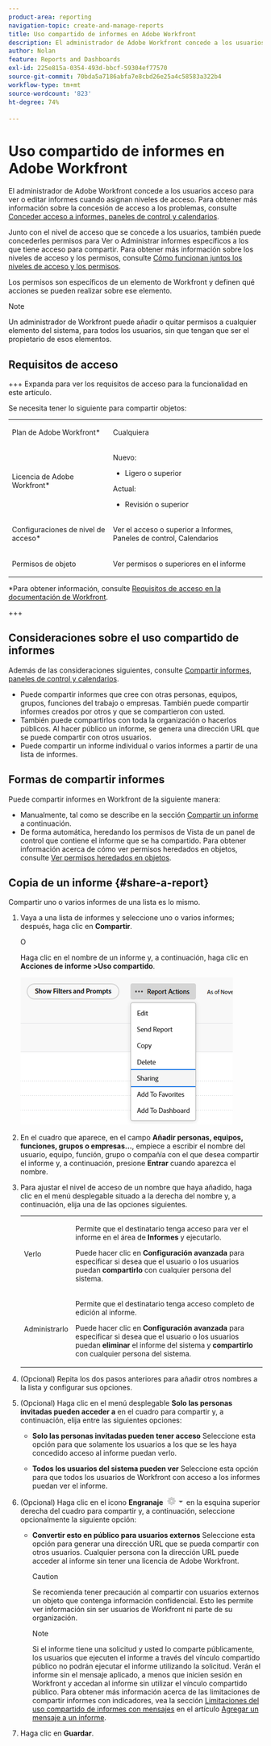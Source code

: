```yaml
---
product-area: reporting
navigation-topic: create-and-manage-reports
title: Uso compartido de informes en Adobe Workfront
description: El administrador de Adobe Workfront concede a los usuarios acceso para ver o editar informes cuando asignan niveles de acceso. Para obtener más información sobre la concesión de acceso a los problemas, consulte Conceder acceso a informes, paneles de control y calendarios.
author: Nolan
feature: Reports and Dashboards
exl-id: 225e815a-0354-493d-bbcf-59304ef77570
source-git-commit: 70bda5a7186abfa7e8cbd26e25a4c58583a322b4
workflow-type: tm+mt
source-wordcount: '823'
ht-degree: 74%

---
```


# Uso compartido de informes en Adobe Workfront

<!-- Audited: 11/2024 -->

El administrador de Adobe Workfront concede a los usuarios acceso para ver o editar informes cuando asignan niveles de acceso. Para obtener más información sobre la concesión de acceso a los problemas, consulte [Conceder acceso a informes, paneles de control y calendarios](../../../administration-and-setup/add-users/configure-and-grant-access/grant-access-reports-dashboards-calendars.md).

Junto con el nivel de acceso que se concede a los usuarios, también puede concederles permisos para Ver o Administrar informes específicos a los que tiene acceso para compartir. Para obtener más información sobre los niveles de acceso y los permisos, consulte [Cómo funcionan juntos los niveles de acceso y los permisos](../../../administration-and-setup/add-users/access-levels-and-object-permissions/how-access-levels-permissions-work-together.md).

Los permisos son específicos de un elemento de Workfront y definen qué acciones se pueden realizar sobre ese elemento.

>[!NOTE]
>
>Un administrador de Workfront puede añadir o quitar permisos a cualquier elemento del sistema, para todos los usuarios, sin que tengan que ser el propietario de esos elementos.

## Requisitos de acceso

+++ Expanda para ver los requisitos de acceso para la funcionalidad en este artículo.

Se necesita tener lo siguiente para compartir objetos:

<table style="table-layout:auto"> 
 <col> 
 <col> 
 <tbody> 
  <tr> 
   <td role="rowheader">Plan de Adobe Workfront*</td> 
   <td> <p>Cualquiera </p> </td> 
  </tr> 
  <tr> 
   <td role="rowheader">Licencia de Adobe Workfront*</td> 
      <td> 
      <p>Nuevo:</p>
         <ul>
         <li><p>Ligero o superior</p></li>
         </ul>
      <p>Actual:</p>
         <ul>
         <li><p>Revisión o superior</p></li>
         </ul>
   </td>
  </tr> 
  <tr> 
   <td role="rowheader">Configuraciones de nivel de acceso*</td> 
   <td> <p>Ver el acceso o superior a Informes, Paneles de control, Calendarios</p></td> 
  </tr> 
  <tr> 
   <td role="rowheader">Permisos de objeto</td> 
   <td> <p>Ver permisos o superiores en el informe</p></td> 
  </tr> 
 </tbody> 
</table>

*Para obtener información, consulte [Requisitos de acceso en la documentación de Workfront](/help/quicksilver/administration-and-setup/add-users/access-levels-and-object-permissions/access-level-requirements-in-documentation.md).

+++

## Consideraciones sobre el uso compartido de informes

Además de las consideraciones siguientes, consulte [Compartir informes, paneles de control y calendarios](../../../workfront-basics/grant-and-request-access-to-objects/permissions-reports-dashboards-calendars.md).

* Puede compartir informes que cree con otras personas, equipos, grupos, funciones del trabajo o empresas. También puede compartir informes creados por otros y que se compartieron con usted.
* También puede compartirlos con toda la organización o hacerlos públicos. Al hacer público un informe, se genera una dirección URL que se puede compartir con otros usuarios.
* Puede compartir un informe individual o varios informes a partir de una lista de informes.

## Formas de compartir informes

Puede compartir informes en Workfront de la siguiente manera:

* Manualmente, tal como se describe en la sección [Compartir un informe](#share-a-report) a continuación.
* De forma automática, heredando los permisos de Vista de un panel de control que contiene el informe que se ha compartido. Para obtener información acerca de cómo ver permisos heredados en objetos, consulte [Ver permisos heredados en objetos](../../../workfront-basics/grant-and-request-access-to-objects/view-inherited-permissions-on-objects.md).

## Copia de un informe {#share-a-report}

Compartir uno o varios informes de una lista es lo mismo.

1. Vaya a una lista de informes y seleccione uno o varios informes; después, haga clic en **Compartir**.

   O

   Haga clic en el nombre de un informe y, a continuación, haga clic en **Acciones de informe >**&#x200B;**Uso compartido**.

   ![](assets/unshimmed-report-actions-sharing.png)

1. En el cuadro que aparece, en el campo **Añadir personas, equipos, funciones, grupos o empresas…**, empiece a escribir el nombre del usuario, equipo, función, grupo o compañía con el que desea compartir el informe y, a continuación, presione **Entrar** cuando aparezca el nombre.

1. Para ajustar el nivel de acceso de un nombre que haya añadido, haga clic en el menú desplegable situado a la derecha del nombre y, a continuación, elija una de las opciones siguientes.

   <table style="table-layout:auto"> 
    <col> 
    <col> 
    <tbody> 
     <tr> 
      <td role="rowheader">Verlo</td> 
      <td> <p>Permite que el destinatario tenga acceso para ver el informe en el área de <strong>Informes</strong> y ejecutarlo.</p> <p>Puede hacer clic en <strong>Configuración avanzada</strong> para especificar si desea que el usuario o los usuarios puedan <strong>compartirlo</strong> con cualquier persona del sistema.</p> </td> 
     </tr> 
     <tr> 
      <td role="rowheader">Administrarlo</td> 
      <td> <p>Permite que el destinatario tenga acceso completo de edición al informe.</p> <p>Puede hacer clic en <strong>Configuración avanzada</strong> para especificar si desea que el usuario o los usuarios puedan <strong>eliminar</strong> el informe del sistema y <strong>compartirlo</strong> con cualquier persona del sistema.</p> </td> 
     </tr> 
    </tbody> 
   </table>

1. (Opcional) Repita los dos pasos anteriores para añadir otros nombres a la lista y configurar sus opciones.
1. (Opcional) Haga clic en el menú desplegable **Solo las personas invitadas pueden acceder a** en el cuadro para compartir y, a continuación, elija entre las siguientes opciones:

   * **Solo las personas invitadas pueden tener acceso** Seleccione esta opción para que solamente los usuarios a los que se les haya concedido acceso al informe puedan verlo.

   * **Todos los usuarios del sistema pueden ver** Seleccione esta opción para que todos los usuarios de Workfront con acceso a los informes puedan ver el informe.

1. (Opcional) Haga clic en el icono **Engranaje** ![Configuración del icono de Engranaje](assets/gear-icon-settings-with-dn-arrow.jpg) en la esquina superior derecha del cuadro para compartir y, a continuación, seleccione opcionalmente la siguiente opción:

   * **Convertir esto en público para usuarios externos** Seleccione esta opción para generar una dirección URL que se pueda compartir con otros usuarios. Cualquier persona con la dirección URL puede acceder al informe sin tener una licencia de Adobe Workfront.

     >[!CAUTION]
     >
     >Se recomienda tener precaución al compartir con usuarios externos un objeto que contenga información confidencial. Esto les permite ver información sin ser usuarios de Workfront ni parte de su organización.

     >[!NOTE]
     >
     >Si el informe tiene una solicitud y usted lo comparte públicamente, los usuarios que ejecuten el informe a través del vínculo compartido público no podrán ejecutar el informe utilizando la solicitud. Verán el informe sin el mensaje aplicado, a menos que inicien sesión en Workfront y accedan al informe sin utilizar el vínculo compartido público. Para obtener más información acerca de las limitaciones de compartir informes con indicadores, vea la sección [Limitaciones del uso compartido de informes con mensajes](../../../reports-and-dashboards/reports/creating-and-managing-reports/add-prompt-report.md#limitations-of-running-public-prompted-reports) en el artículo [Agregar un mensaje a un informe](../../../reports-and-dashboards/reports/creating-and-managing-reports/add-prompt-report.md).

1. Haga clic en **Guardar**.
